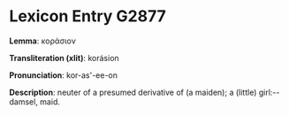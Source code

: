 # Lexicon Entry G2877

**Lemma**: κοράσιον

**Transliteration (xlit)**: korásion

**Pronunciation**: kor-as'-ee-on

**Description**:
neuter of a presumed derivative of  (a maiden); a (little) girl:--damsel, maid.
